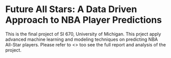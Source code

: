 # Future All Stars: A Data Driven Approach to NBA Player Predictions
This is the final project of SI 670, University of Michigan. This prject apply advanced machine learning and modeling techniques on predicting NBA All-Star players. Please refer to <> too see the full report and analysis of the project.